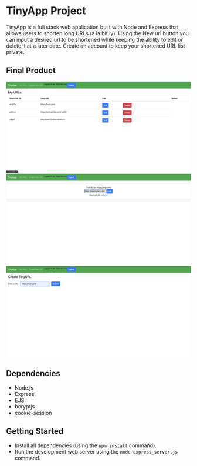 # TinyApp Project

TinyApp is a full stack web application built with Node and Express that allows users to shorten long URLs (à la bit.ly). Using the New url button you can input a desired url to be shortened while keeping the ability to edit or delete it at a later date. Create an account to keep your shortened URL list private.

## Final Product

!["Screenshot of TinyApp Homepage"](https://github.com/Daniel7763/tinyapp/blob/main/Docs/TinyApp%20My%20URLs.png?raw=true)
!["screen shot of TinyApp Edit page"](https://github.com/Daniel7763/tinyapp/blob/main/Docs/TinyApp%20Edit%20Page.png)
!["Screenshot of TinyApp create page"](https://github.com/Daniel7763/tinyapp/blob/main/Docs/TinyApp%20create%20page.png)

## Dependencies

- Node.js
- Express
- EJS
- bcryptjs
- cookie-session

## Getting Started

- Install all dependencies (using the `npm install` command).
- Run the development web server using the `node express_server.js` command.
